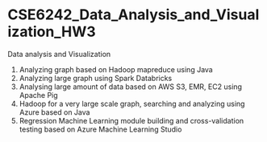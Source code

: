 # CSE6242_Data_Analysis_and_Visualization_HW3

Data analysis and Visualization

1. Analyzing graph based on Hadoop mapreduce using Java
2. Analyzing large graph using Spark Databricks
3. Analysing large amount of data based on AWS S3, EMR, EC2 using Apache Pig
4. Hadoop for a very large scale graph, searching and analyzing using Azure based on Java
5. Regression Machine Learning module building and cross-validation testing based on Azure Machine Learning Studio
